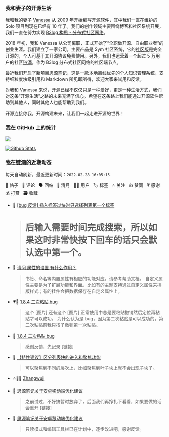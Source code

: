 ### 我和妻子的开源生活

我和我的妻子 [Vanessa](https://github.com/Vanessa219) 从 2009 年开始编写开源软件，其中我们一直在维护的 Solo 项目到现在已经有 10 年了。我们的创作领域主要围绕博客和社区系统开展，我们一直在努力实现 [B3log 构思 - 分布式社区网络](https://ld246.com/article/1546941897596)。

2018 年初，我和 Vanessa 从公司离职，正式开始了“全职做开源、自由职业者”的创业生涯。我们建立了一家公司，主要产品是 Sym 社区系统，它的[社区版](https://github.com/88250/symphony)是完全开源的，个人可基于其开源协议免费使用。另外，我们也运营着一个超过 5 万用户的社区[链滴](https://ld246.com)，作为 B3log 分布式社区网络的社区端节点。

最近我们开启了新项目[思源笔记](https://github.com/siyuan-note/siyuan)，这是一款本地离线优先的个人知识管理系统，支持细粒度块级引用和 Markdown 所见即所得，欢迎大家来试用和反馈。

对我和 Vanessa 来说，开源已经不仅仅只是一种爱好，更是一种生活方式，我们对这条“开源生活”之路的未来充满了信心。希望在这条路上我们能通过开源软件帮助到其他人，同时其他人也能帮助到我们。

开源连接你我，开源构建未来，让我们一起走进开源的世界！

### 我在 GitHub 上的统计

<a title="Hits" target="_blank" href="https://github.com/88250/88250"><img src="https://hits.b3log.org/88250/88250.svg"></a>

[![Github Stats](https://github-readme-stats.vercel.app/api?username=88250&theme=tokyonight&show_icons=true)](https://github.com/88250)

<!--events start -->

### 我在链滴的近期动态

每天自动刷新，最近更新时间：`2022-02-28 16:05:15`

📝 帖子 &nbsp; 💬 评论 &nbsp; 🗣 回帖 &nbsp; 🌙 清月 &nbsp; 👨‍💻 用户 &nbsp; 🏷️ 标签 &nbsp; ⭐️ 关注 &nbsp; 👍 赞同 &nbsp; 💗 感谢 &nbsp; 💰 打赏 &nbsp; 🗃 收藏

* 💬 [[bug 反馈] 插入标签过快时只选择列表第一个标签](https://ld246.com/article/1645974152847/comment/1646018391247#comments)

  > # 后输入需要时间完成搜索，所以如果这时非常快按下回车的话只会默认选中第一个。
* 💬 [请问 属性的设置 有什么作用？](https://ld246.com/article/1645972475390/comment/1646018294431#comments)

  > 书签、命名等内置属性有相应的功能对应，请参考帮助文档。 自定义属性主要是为了扩展功能和界面。比如有的主题支持通过自定义属性来排版样式；有的挂件会把数据保存在自定义属性上。
* 💗📝 [1.8.4 二次粘贴 bug](https://ld246.com/article/1645974512961)

  > 这个 [图片] 还有这个 [图片] 正常使用中总是要粘贴撤销然后定位再粘贴才可以成功。 为什么认为是 bug，因为第二次粘贴是可以成功的，第二次粘贴前我只按了撤销第一次粘贴。
* 💬 [1.8.4 二次粘贴 bug](https://ld246.com/article/1645974512961/comment/1646018192939#comments)

  > 感谢反馈，先记录 [链接]
* 💬 [【特性建议】区分列表块的进入和聚焦功能](https://ld246.com/article/1646016651913/comment/1646018004342#comments)

  > 可以聚焦到不同的层次上，比如聚焦到叶子块上就不会出现子块了。
* ⭐️👨‍💻 [Zhangwuji](https://ld246.com/member/Zhangwuji)

  > 
* 💬 [思源笔记关于安卓移动端优化建议](https://ld246.com/article/1645967223275/comment/1645969629306#comments)

  > 之前试过，不好搞暂时放弃了，后面我们再挣扎下看看，如果要做的话会重开 [链接]
* 💬 [思源笔记关于安卓移动端优化建议](https://ld246.com/article/1645967223275/comment/1645967559414#comments)

  > 只读模式和编辑工具栏已在计划中，逐步改进吧，感谢反馈。


<!--events end -->
